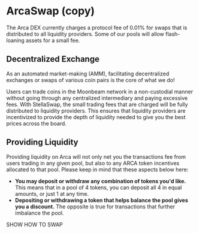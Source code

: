 # ArcaSwap (copy)

The Arca DEX currently charges a protocol fee of 0.01% for swaps that is distributed to all liquidity providers. Some of our pools will allow flash-loaning assets for a small fee.



## Decentralized Exchange

As an automated market-making (AMM), facilitating decentralized exchanges or swaps of various coin pairs is the core of what we do!

Users can trade coins in the Moonbeam network in a non-custodial manner without going through any centralized intermediary and paying excessive fees. With StellaSwap, the small trading fees that are charged will be fully distributed to liquidity providers. This ensures that liquidity providers are incentivized to provide the depth of liquidity needed to give you the best prices across the board.

## Providing Liquidity

Providing liquidity on Arca will not only net you the transactions fee from users trading in any given pool, but also to any ARCA token incentives allocated to that pool. Please keep in mind that these aspects below here:

* **You may deposit or withdraw any combination of tokens you'd like.** This means that in a pool of 4 tokens, you can deposit all 4 in equal amounts, or just 1 at any time.
* **Depositing or withdrawing a token that helps balance the pool gives you a discount.** The opposite is true for transactions that further imbalance the pool.







SHOW HOW TO SWAP
